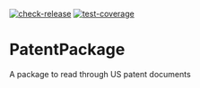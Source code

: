 <!-- badges: start -->
[![check-release](https://github.com/wes-brooks/PatentPackage/actions/workflows/check-release.yaml/badge.svg)](https://github.com/wes-brooks/PatentPackage/actions/workflows/check-release.yaml)
[![test-coverage](https://github.com/wes-brooks/PatentPackage/actions/workflows/test-coverage.yaml/badge.svg)](https://github.com/wes-brooks/PatentPackage/actions/workflows/test-coverage.yaml)
<!-- badges: end -->

# PatentPackage

A package to read through US patent documents
